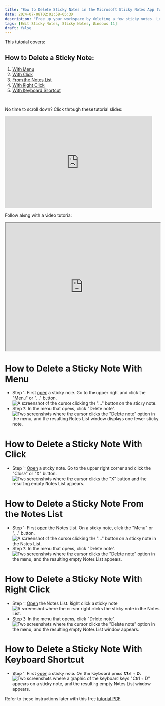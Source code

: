 ```yaml
---
title: "How to Delete Sticky Notes in the Microsoft Sticky Notes App (Windows 11)"
date: 2024-07-08T02:01:58+05:30
description: "Free up your workspace by deleting a few sticky notes. Learn how in this post."
tags: [Edit Sticky Notes, Sticky Notes, Windows 11]
draft: false
---
```

This tutorial covers:

## How to Delete a Sticky Note:
1. [With Menu](#1)
2. [With Click](#2)
3. [From the Notes List](#3)
4. [With Right Click](#4)
5. [With Keyboard Shortcut](#5)

<br />
<p>No time to scroll down? Click through these tutorial slides:</p>
<iframe src="https://docs.google.com/presentation/d/e/2PACX-1vRNEfroYRWUVSLXeN9H0kWkjMYg2YOrlLAD3KQQBziwwXFuaJ1zMtNcGXWp-TDeCHKpGCg6oOV0MItZ/embed?start=false&loop=false&delayms=3000" frameborder="0" width="480" height="299" allowfullscreen="true" mozallowfullscreen="true" webkitallowfullscreen="true"></iframe>

<br />

Follow along with a video tutorial:
<iframe class="BLOG_video_class" allowfullscreen="" youtube-src-id="eqC6Mbk2a7w" width="100%" height="416" src="https://www.youtube.com/embed/eqC6Mbk2a7w"></iframe>

<h1 id="1">How to Delete a Sticky Note With Menu</h1>

* Step 1: First [open](https://qhtutorials.github.io/posts/how-to-open-a-sticky-note/) a sticky note. Go to the upper right and click the "Menu" or "..." button. <div class="stepimage">![A screenshot of the cursor clicking the "..." button on the sticky note.](blogsticky3dotsedit.png "Click '...' ")</div>
* Step 2: In the menu that opens, click "Delete note". <div class="stepimage">![Two screenshots where the cursor clicks the "Delete note" option in the menu, and the resulting Notes List window displays one fewer sticky note.](blogppt3dotsdelete.png "Click 'Delete note' ")</div>

<h1 id="2">How to Delete a Sticky Note With Click</h1>

* Step 1: [Open](https://qhtutorials.github.io/posts/how-to-open-a-sticky-note/) a sticky note. Go to the upper right corner and click the "Close" or "X" button. <div class="stepimage">![Two screenshots where the cursor clicks the "X" button and the resulting empty Notes List appears.](blogpptclickx.png "Click the 'X' ")</div>

<h1 id="3">How to Delete a Sticky Note From the Notes List</h1>

* Step 1: First [open](https://qhtutorials.github.io/posts/how-to-open-notes-list/) the Notes List. On a sticky note, click the "Menu" or "..." button. <div class="stepimage">![A screenshot of the cursor clicking the "..." button on a sticky note in the Notes List.](blogsticky3dotsedit.png "Click the '...' ")</div>
* Step 2: In the menu that opens, click "Delete note". <div class="stepimage">![Two screenshots where the cursor clicks the "Delete note" option in the menu, and the resulting empty Notes List appears.](blogpptnoteslist3dotsdel.png "Click 'Delete note' ")</div> 

<h1 id="4">How to Delete a Sticky Note With Right Click</h1>

* Step 1: [Open](https://qhtutorials.github.io/posts/how-to-open-notes-list/) the Notes List. Right click a sticky note. <div class="stepimage">![A screenshot where the cursor right clicks the sticky note in the Notes List.](blognoteslistrightclickedit.png "Right click a sticky note")</div> 
*  Step 2: In the menu that opens, click "Delete note". <div class="stepimage">![Two screenshots where the cursor clicks the "Delete note" option in the menu, and the resulting empty Notes List window appears.](blogpptnoteslistrightclickdel.png "Click 'Delete note' ")</div> 

<h1 id="5">How to Delete a Sticky Note With Keyboard Shortcut</h1>

* Step 1: First [open](https://qhtutorials.github.io/posts/how-to-open-a-sticky-note/) a sticky note. On the keyboard press **Ctrl + D**. <div class="stepimage">![Two screenshots where a graphic of the keyboard keys "Ctrl + D" appears on a sticky note, and the resulting empty Notes List window appears.](blogpptctrld.png "Press 'Ctrl + D' ")</div>

Refer to these instructions later with this free [tutorial PDF](https://drive.google.com/file/d/1f_ddkuNn-fqZlZEa8vW_XKXIyp684Mp1/view?usp=sharing).

<br />



